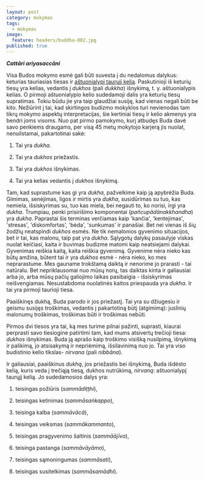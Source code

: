 ```yaml
---
layout: post
category: mokymas
tags:
  - mokymas
image:
  feature: headers/buddha-002.jpg
published: true
---
```


**_Cattāri ariyasaccāni_**

Visa Budos mokymo esmė gali būti suvesta į du nedalomus dalykus: keturias tauriasias tiesas ir <a href="../mokymas/post-astuonialypis-kelias">aštuonialypį taurųjį kelią</a>. Paskutinioji iš keturių tiesų yra kelias, vedantis į *dukhos* (pali *dukkha*)  išnykimą, t. y. aštuonialypis kelias. O pirmoji aštuonialypio kelio sudedamoji dalis yra keturių tiesų supratimas. Tokiu būdu jie yra taip glaudžiai susiję, kad vienas negali būti be kito. Nežiūrint į tai, kad skirtingos budizmo mokyklos turi nevienodas tam tikrų mokymo aspektų interpretacijas, šie kertiniai tiesų ir kelio akmenys yra bendri joms visoms. Nuo pat pirmo pamokymo, kurį atbudęs Buda davė savo penkiems draugams, per visą 45 metų mokytojo karjerą jis nuolat, nenuilstamai, pakartotinai sakė:

1. Tai yra *dukha*.

2. Tai yra *dukhos* priežastis.

3. Tai yra *dukhos* išnykimas.

4. Tai yra kelias vedantis į *dukhos* išnykimą.
<!--break-->

Tam, kad suprastume kas gi yra *dukha*, pažvelkime kaip ją apybrėžia Buda. Gimimas, senėjimas, ligos ir mirtis yra *dukha*, susidūrimas su tuo, kas nemiela, išsiskyrimas su, tuo kas miela, bei negauti to, ko norisi, irgi yra *dukha*. Trumpiau, penki prisirišimo komponentai (*pañcupādānakkhandha*) yra *dukha*. Paprastai šis terminas verčiamas kaip 'kančia', 'kentejimas', 'stresas', 'diskomfortas', 'bėda', 'sunkumas' ir panašiai. Bet nei vienas iš šių žodžių neatspindi *dukhos* esmės. Ne tik nemalonios gyvenimo situacijos, bet ir tai, kas malonu, taip pat yra *dukha*. Sąlygotų dalykų pasaulyje viskas nuolat keičiasi, kaita ir buvimas budizme matomi kaip neatsiejami dalykai. Gyvenimas reiškia kaitą, kaita reiškia gyvenimą. Gyvenime nėra nieko kas būtų amžina, būtent tai ir yra *dukhos* esmė - nėra nieko, ko mes neprarastume. Mes gauname trokštamą daiktą ir nenorime jo prarasti - tai natūralu. Bet nepriklausomai nuo mūsų norų, tas daiktas kinta ir galiausiai arba jo, arba mūsų pačių galiojimo laikas pasibaigia - išsiskyrimas neišvengiamas. Nesustabdoma nuolatinės kaitos priespauda yra *dukha*. Ir tai yra pirmoji taurioji tiesa.

Paaiškinęs dukhą, Buda parodo ir jos priežastį. Tai yra su džiugesiu ir geismu susijęs troškimas, vedantis į pakartotiną būtį (atgimimą): juslinių malonumų troškimas, troškimas būti ir troškimas nebūti.

Pirmos dvi tiesos yra tai, ką mes turime pilnai pažinti, suprasti, kiaurai perprasti savo tiesiogine patirtimi tam, kad mums atsivertų trečioji tiesa: *dukhos* išnykimas. Buda ją aprašo kaip troškimo  visišką nusilpimą, išnykimą ir palikimą, jo atsisakymą ir nepriėmimą, išsilavinimą nuo jo. Tai yra viso budistinio kelio tikslas- *nirvana* (pali *nibbāna*).

Ir galiausiai, paaiškinus *dukhą*, jos priežastis bei išnykimą, Buda išdėsto kelią, kuris veda į trečiąją tiesą, dukhos nutrūkimą, *nirvaną*: aštuonialypį taurųjį kelią. Jo sudedamosios dalys yra:   

1. teisingas požiūris (*sammādiṭṭhi*),

2. teisingas ketinimas (*sammāsaṅkappo*),

3. teisinga kalba (*sammāvācā*),

4. teisingas veiksmas (*sammākammanto*),

5. teisingas pragyvenimo šaltinis (*sammāājīvo*),

6. teisinga pastanga (*sammāvāyāmo*),

7. teisingas sąmoningumas (*sammāsati*),

8. teisingas susitelkimas (*sammāsamādhi*).
